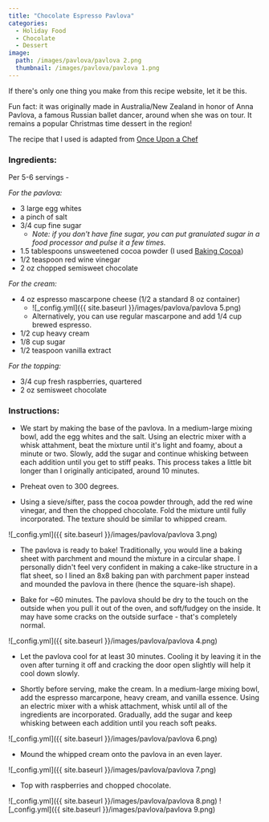 ```yaml
---
title: "Chocolate Espresso Pavlova"
categories:
  - Holiday Food
  - Chocolate
  - Dessert
image:
  path: /images/pavlova/pavlova 2.png
  thumbnail: /images/pavlova/pavlova 1.png
---
```



If there's only one thing you make from this recipe website, let it be this.

Fun fact: it was originally made in Australia/New Zealand in honor of Anna Pavlova, a famous Russian ballet dancer, around when she was on tour. It remains a popular Christmas time dessert in the region!

The recipe that I used is adapted from [Once Upon a Chef](https://www.onceuponachef.com/recipes/double-chocolate-pavlova-with-marscapone-cream-raspberries.html)

### Ingredients:

Per 5-6 servings - 

_For the pavlova:_

* 3 large egg whites
* a pinch of salt
* 3/4 cup fine sugar
  - _Note: if you don't have fine sugar, you can put granulated sugar in a food processor and pulse it a few times._
* 1.5 tablespoons unsweetened cocoa powder (I used [Baking Cocoa](https://www.kroger.com/p/kroger-sugar-free-baking-cocoa/0001111076927))
* 1/2 teaspoon red wine vinegar
* 2 oz chopped semisweet chocolate

_For the cream:_

* 4 oz espresso mascarpone cheese (1/2 a standard 8 oz container)
  - ![_config.yml]({{ site.baseurl }}/images/pavlova/pavlova 5.png)
  - Alternatively, you can use regular mascarpone and add 1/4 cup brewed espresso.
* 1/2 cup heavy cream
* 1/8 cup sugar
* 1/2 teaspoon vanilla extract

_For the topping:_
* 3/4 cup fresh raspberries, quartered
* 2 oz semisweet chocolate


### Instructions:

* We start by making the base of the pavlova. In a medium-large mixing bowl, add the egg whites and the salt. Using an electric mixer with a whisk attahment, beat the mixture until it's light and foamy, about a minute or two. Slowly, add the sugar and continue whisking between each addition until you get to stiff peaks. This process takes a little bit longer than I originally anticipated, around 10 minutes. 

* Preheat oven to 300 degrees.

* Using a sieve/sifter, pass the cocoa powder through, add the red wine vinegar, and then the chopped chocolate. Fold the mixture until fully incorporated. The texture should be similar to whipped cream.

![_config.yml]({{ site.baseurl }}/images/pavlova/pavlova 3.png)

* The pavlova is ready to bake! Traditionally, you would line a baking sheet with parchment and mound the mixture in a circular shape. I personally didn't feel very confident in making a cake-like structure in a flat sheet, so I lined an 8x8 baking pan with parchment paper instead and mounded the pavlova in there (hence the square-ish shape).

* Bake for ~60 minutes. The pavlova should be dry to the touch on the outside when you pull it out of the oven, and soft/fudgey on the inside. It may have some cracks on the outside surface - that's completely normal.

![_config.yml]({{ site.baseurl }}/images/pavlova/pavlova 4.png)

* Let the pavlova cool for at least 30 minutes. Cooling it by leaving it in the oven after turning it off and cracking the door open slightly will help it cool down slowly.

* Shortly before serving, make the cream. In a medium-large mixing bowl, add the espresso marcarpone, heavy cream, and vanilla essence. Using an electric mixer with a whisk attachment, whisk until all of the ingredients are incorporated. Gradually, add the sugar and keep whisking between each addition until you reach soft peaks. 

![_config.yml]({{ site.baseurl }}/images/pavlova/pavlova 6.png)

* Mound the whipped cream onto the pavlova in an even layer.

![_config.yml]({{ site.baseurl }}/images/pavlova/pavlova 7.png)

* Top with raspberries and chopped chocolate.

![_config.yml]({{ site.baseurl }}/images/pavlova/pavlova 8.png)
![_config.yml]({{ site.baseurl }}/images/pavlova/pavlova 9.png)
